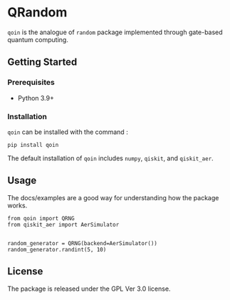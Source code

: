 # QRandom
`qoin` is the analogue of `random` package implemented through gate-based quantum computing.

## Getting Started

### Prerequisites
- Python 3.9+

### Installation
`qoin` can be installed with the command :
```
pip install qoin
```
The default installation of `qoin` includes `numpy`, `qiskit`, and `qiskit_aer`.

## Usage
The docs/examples are a good way for understanding how the package works.
```
from qoin import QRNG
from qiskit_aer import AerSimulator


random_generator = QRNG(backend=AerSimulator())
random_generator.randint(5, 10)
```

## License
The package is released under the GPL Ver 3.0 license.